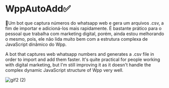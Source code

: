 # WppAutoAdd✅
🤖Um bot que captura números do whatsapp web e gera um arquivos .csv, a fim de importar e adicioná-los mais rapidamente. É bastante prático para o pessoal que trabalha com marketing digital, porém, ainda estou melhorando o mesmo, pois, ele não lida muito bem com a estrutura complexa de JavaScript dinâmico do Wpp.

A bot that captures web whatsapp numbers and generates a .csv file in order to import and add them faster. It's quite practical for people working with digital marketing, but I'm still improving it as it doesn't handle the complex dynamic JavaScript structure of Wpp very well.


![gif2 (2)](https://user-images.githubusercontent.com/88283829/128089877-74298b20-9fb1-4459-9cf5-47d03989fa55.gif)
